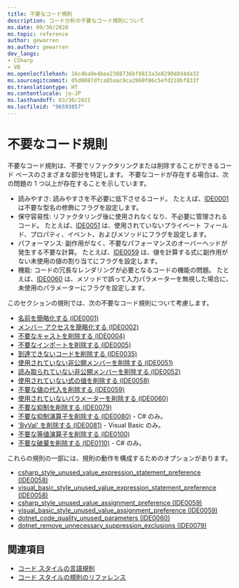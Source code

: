 ```yaml
---
title: 不要なコード規則
description: コード分析の不要なコード規則について
ms.date: 09/30/2020
ms.topic: reference
author: gewarren
ms.author: gewarren
dev_langs:
- CSharp
- VB
ms.openlocfilehash: 16c4ba0e4bee2388736bf9813a3e8290d8d4da32
ms.sourcegitcommit: 05d0087dfca85aac9ca2960f86c5efd218bf833f
ms.translationtype: HT
ms.contentlocale: ja-JP
ms.lasthandoff: 03/30/2021
ms.locfileid: "96593857"
---
```

# <a name="unnecessary-code-rules"></a>不要なコード規則

不要なコード規則は、不要でリファクタリングまたは削除することができるコード ベースのさまざまな部分を特定します。 不要なコードが存在する場合は、次の問題の 1 つ以上が存在することを示しています。

- 読みやすさ: 読みやすさを不必要に低下させるコード。 たとえば、[IDE0001](ide0001.md) は不要な型名の修飾にフラグを設定します。
- 保守容易性: リファクタリング後に使用されなくなり、不必要に管理されるコード。 たとえば、[IDE0051](ide0051.md) は、使用されていないプライベート フィールド、プロパティ、イベント、およびメソッドにフラグを設定します。
- パフォーマンス: 副作用がなく、不要なパフォーマンスのオーバーヘッドが発生する不要な計算。 たとえば、[IDE0059](ide0059.md) は、値を計算する式に副作用がない未使用の値の割り当てにフラグを設定します。
- 機能: コードの冗長なレンダリングが必要となるコードの機能の問題。 たとえば、[IDE0060](ide0060.md) は、メソッドで誤って入力パラメーターを無視した場合に、未使用のパラメーターにフラグを設定します。

このセクションの規則では、次の不要なコード規則について考慮します。

- [名前を簡略化する (IDE0001)](ide0001.md)
- [メンバー アクセスを簡略化する (IDE0002)](ide0002.md)
- [不要なキャストを削除する (IDE0004)](ide0004.md)
- [不要なインポートを削除する (IDE0005)](ide0005.md)
- [到達できないコードを削除する (IDE0035)](ide0035.md)
- [使用されていない非公開メンバーを削除する (IDE0051)](ide0051.md)
- [読み取られていない非公開メンバーを削除する (IDE0052)](ide0052.md)
- [使用されていない式の値を削除する (IDE0058)](ide0058.md)
- [不要な値の代入を削除する (IDE0059)](ide0059.md)
- [使用されていないパラメーターを削除する (IDE0060)](ide0060.md)
- [不要な抑制を削除する (IDE0079)](ide0079.md)
- [不要な抑制演算子を削除する (IDE0080)](ide0080.md) - C# のみ。
- ['ByVal' を削除する (IDE0081)](ide0081.md) - Visual Basic のみ。
- [不要な等値演算子を削除する (IDE0100)](ide0100.md)
- [不要な破棄を削除する (IDE0110)](ide0110.md) - C# のみ。

これらの規則の一部には、規則の動作を構成するためのオプションがあります。

- [csharp_style_unused_value_expression_statement_preference (IDE0058)](ide0058.md#csharp_style_unused_value_expression_statement_preference)
- [visual_basic_style_unused_value_expression_statement_preference (IDE0058)](ide0058.md#visual_basic_style_unused_value_expression_statement_preference)
- [csharp_style_unused_value_assignment_preference (IDE0059)](ide0059.md#csharp_style_unused_value_assignment_preference)
- [visual_basic_style_unused_value_assignment_preference (IDE0059)](ide0059.md#visual_basic_style_unused_value_assignment_preference)
- [dotnet_code_quality_unused_parameters (IDE0060)](ide0060.md#dotnet_code_quality_unused_parameters)
- [dotnet_remove_unnecessary_suppression_exclusions (IDE0079)](ide0079.md#dotnet_remove_unnecessary_suppression_exclusions)

## <a name="see-also"></a>関連項目

- [コード スタイルの言語規則](language-rules.md)
- [コード スタイルの規則のリファレンス](index.md)
